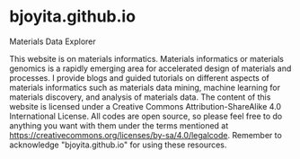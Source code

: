 # bjoyita.github.io
Materials Data Explorer

This website is on materials informatics. Materials informatics or materials genomics is a rapidly emerging area for accelerated design of materials and processes. I provide blogs and guided tutorials on different aspects of materials informatics such as materials data mining, machine learning for materials discovery, and analysis of materials data. The content of this website is licensed under a Creative Commons Attribution-ShareAlike 4.0 International License. All codes are open source, so please feel free to do anything you want with them under the terms mentioned at https://creativecommons.org/licenses/by-sa/4.0/legalcode. Remember to acknowledge "bjoyita.github.io" for using these resources.
